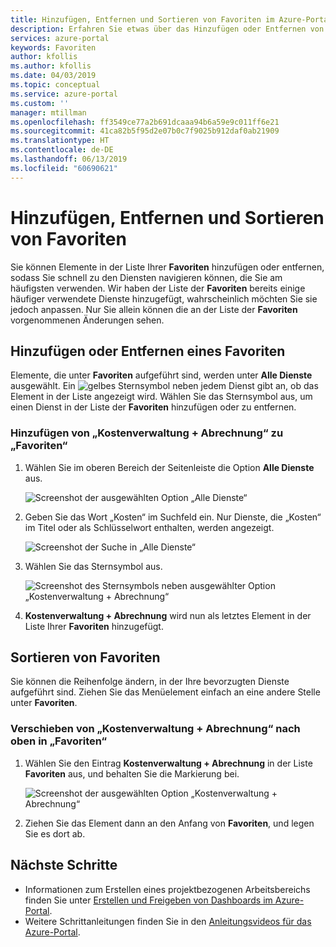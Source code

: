 ```yaml
---
title: Hinzufügen, Entfernen und Sortieren von Favoriten im Azure-Portal | Microsoft-Dokumentation
description: Erfahren Sie etwas über das Hinzufügen oder Entfernen von Elementen in der Favoritenliste sowie das Sortieren der Reihenfolge von Elementen.
services: azure-portal
keywords: Favoriten
author: kfollis
ms.author: kfollis
ms.date: 04/03/2019
ms.topic: conceptual
ms.service: azure-portal
ms.custom: ''
manager: mtillman
ms.openlocfilehash: ff3549ce77a2b691dcaaa94b6a59e9c011ff6e21
ms.sourcegitcommit: 41ca82b5f95d2e07b0c7f9025b912daf0ab21909
ms.translationtype: HT
ms.contentlocale: de-DE
ms.lasthandoff: 06/13/2019
ms.locfileid: "60690621"
---
```

# <a name="add-remove-and-sort-favorites"></a>Hinzufügen, Entfernen und Sortieren von Favoriten

Sie können Elemente in der Liste Ihrer **Favoriten** hinzufügen oder entfernen, sodass Sie schnell zu den Diensten navigieren können, die Sie am häufigsten verwenden. Wir haben der Liste der **Favoriten** bereits einige häufiger verwendete Dienste hinzugefügt, wahrscheinlich möchten Sie sie jedoch anpassen. Nur Sie allein können die an der Liste der **Favoriten** vorgenommenen Änderungen sehen.

## <a name="add-or-remove-a-favorite"></a>Hinzufügen oder Entfernen eines Favoriten

Elemente, die unter **Favoriten** aufgeführt sind, werden unter **Alle Dienste** ausgewählt. Ein ![gelbes Sternsymbol](./media/azure-portal-add-remove-sort-favorites/azure-portal-favorites-star.png) neben jedem Dienst gibt an, ob das Element in der Liste angezeigt wird. Wählen Sie das Sternsymbol aus, um einen Dienst in der Liste der **Favoriten** hinzufügen oder zu entfernen.

### <a name="add-cost-management--billing-to-favorites"></a>Hinzufügen von „Kostenverwaltung + Abrechnung“ zu „Favoriten“

1. Wählen Sie im oberen Bereich der Seitenleiste die Option **Alle Dienste** aus.

    ![Screenshot der ausgewählten Option „Alle Dienste“](./media/azure-portal-add-remove-sort-favorites/azure-portal-favorites-all-services.png)

1. Geben Sie das Wort „Kosten“ im Suchfeld ein. Nur Dienste, die „Kosten“ im Titel oder als Schlüsselwort enthalten, werden angezeigt.

   ![Screenshot der Suche in „Alle Dienste“](./media/azure-portal-add-remove-sort-favorites/azure-portal-favorites-search.png)

1. Wählen Sie das Sternsymbol aus.

   ![Screenshot des Sternsymbols neben ausgewählter Option „Kostenverwaltung + Abrechnung“](./media/azure-portal-add-remove-sort-favorites/azure-portal-favorites-add.png)

1. **Kostenverwaltung + Abrechnung** wird nun als letztes Element in der Liste Ihrer **Favoriten** hinzugefügt.

## <a name="sort-favorites"></a>Sortieren von Favoriten

Sie können die Reihenfolge ändern, in der Ihre bevorzugten Dienste aufgeführt sind. Ziehen Sie das Menüelement einfach an eine andere Stelle unter **Favoriten**.

### <a name="move-cost-management--billing-to-the-top-of-favorites"></a>Verschieben von „Kostenverwaltung + Abrechnung“ nach oben in „Favoriten“

1. Wählen Sie den Eintrag **Kostenverwaltung + Abrechnung** in der Liste **Favoriten** aus, und behalten Sie die Markierung bei.

   ![Screenshot der ausgewählten Option „Kostenverwaltung + Abrechnung“](./media/azure-portal-add-remove-sort-favorites/azure-portal-favorites-sort.png)

1. Ziehen Sie das Element dann an den Anfang von **Favoriten**, und legen Sie es dort ab.

## <a name="next-steps"></a>Nächste Schritte

* Informationen zum Erstellen eines projektbezogenen Arbeitsbereichs finden Sie unter [Erstellen und Freigeben von Dashboards im Azure-Portal](../azure-portal/azure-portal-dashboards.md).
* Weitere Schrittanleitungen finden Sie in den [Anleitungsvideos für das Azure-Portal](https://www.youtube.com/playlist?list=PLLasX02E8BPBKgXP4oflOL29TtqTzwhxR).